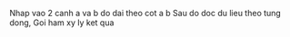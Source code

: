 Nhap vao 2 canh a va b do dai theo cot a b
Sau do doc du lieu theo tung dong,
Goi ham xy ly ket qua
